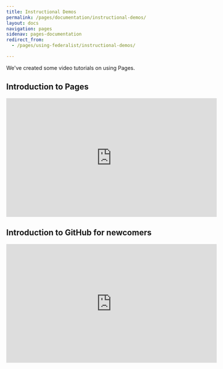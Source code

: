 ```yaml
---
title: Instructional Demos
permalink: /pages/documentation/instructional-demos/
layout: docs
navigation: pages
sidenav: pages-documentation
redirect_from: 
  - /pages/using-federalist/instructional-demos/

---
```


We've created some video tutorials on using Pages.

## Introduction to Pages
<iframe width="560" height="315" src="https://www.youtube.com/embed/835a8UWlL9c" frameborder="0" allowfullscreen></iframe>

## Introduction to GitHub for newcomers
<iframe width="560" height="315" src="https://www.youtube.com/embed/uNa9GOtM6NE" frameborder="0" allowfullscreen></iframe>
